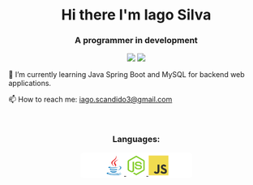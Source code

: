 <div align="center"> 
  <h1>Hi there I'm Iago Silva</h1>
  <h3>A programmer in development</h3>
  <img height="180em" src="https://github-readme-stats.vercel.app/api?username=IagoScandido&show_icons=true&theme=dracula&include_all_commits=true&count_private=true"/>
  <img height="180em" src="https://github-readme-stats.vercel.app/api/top-langs/?username=IagoScandido&layout=compact&langs_count=7&theme=dracula"/>  
</div>

<div>
<p>🌱 I’m currently learning Java Spring Boot and MySQL for backend web applications.</p>
<p>📫 How to reach me: <a href="mailto:iago.scandido3@gmail.com"> iago.scandido3@gmail.com </a></p>
</div>

<div align="center">
  <br>
  <h3>Languages:</h3>
  <p style="background-color: #FFF;height:45px; width:220px;border-radius:5px; padding-top:5px;">
  <a href="https://www.java.com" target="_blank"> <img src="https://raw.githubusercontent.com/devicons/devicon/master/icons/java/java-original.svg" alt="java" width="40" height="40"/> </a>
  <a href="https://nodejs.org/en/about/" target="_blank"> <img src="https://raw.githubusercontent.com/devicons/devicon/master/icons/nodejs/nodejs-original.svg" alt="nodejs" width="40" height="40"/> </a> 
  <a href="https://developer.mozilla.org/en-US/docs/Web/JavaScript" target="_blank"> <img src="https://raw.githubusercontent.com/devicons/devicon/master/icons/javascript/javascript-original.svg" alt="javascript" width="40" height="40"/> </a>
</div>

 ##

